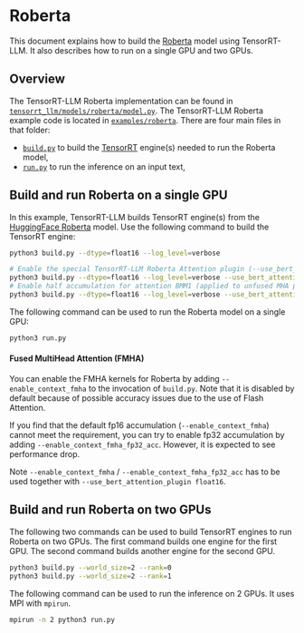 # Roberta

This document explains how to build the [Roberta](https://huggingface.co/docs/transformers/model_doc/roberta) model using TensorRT-LLM. It also describes how to run on a single GPU and two GPUs.

## Overview

The TensorRT-LLM Roberta implementation can be found in [`tensorrt_llm/models/roberta/model.py`](../../tensorrt_llm/models/roberta/model.py). The TensorRT-LLM Roberta example
code is located in [`examples/roberta`](./). There are four main files in that folder:

 * [`build.py`](./build.py) to build the [TensorRT](https://developer.nvidia.com/tensorrt) engine(s) needed to run the Roberta model,
 * [`run.py`](./run.py) to run the inference on an input text,

## Build and run Roberta on a single GPU

In this example, TensorRT-LLM builds TensorRT engine(s) from the [HuggingFace Roberta](https://huggingface.co/docs/transformers/model_doc/roberta) model.
Use the following command to build the TensorRT engine:

```bash
python3 build.py --dtype=float16 --log_level=verbose

# Enable the special TensorRT-LLM Roberta Attention plugin (--use_bert_attention_plugin) to increase runtime performance.
python3 build.py --dtype=float16 --log_level=verbose --use_bert_attention_plugin float16
# Enable half accumulation for attention BMM1 (applied to unfused MHA plugins)
python3 build.py --dtype=float16 --log_level=verbose --use_bert_attention_plugin float16 --enable_qk_half_accum
```

The following command can be used to run the Roberta model on a single GPU:

```bash
python3 run.py
```

#### Fused MultiHead Attention (FMHA)

You can enable the FMHA kernels for Roberta by adding `--enable_context_fmha` to the invocation of `build.py`. Note that it is disabled by default because of possible accuracy issues due to the use of Flash Attention.

If you find that the default fp16 accumulation (`--enable_context_fmha`) cannot meet the requirement, you can try to enable fp32 accumulation by adding `--enable_context_fmha_fp32_acc`. However, it is expected to see performance drop.

Note `--enable_context_fmha` / `--enable_context_fmha_fp32_acc` has to be used together with `--use_bert_attention_plugin float16`.

## Build and run Roberta on two GPUs

The following two commands can be used to build TensorRT engines to run Roberta on two GPUs. The first command builds one engine for the first GPU. The second command builds another engine for the second GPU.

```bash
python3 build.py --world_size=2 --rank=0
python3 build.py --world_size=2 --rank=1
```

The following command can be used to run the inference on 2 GPUs. It uses MPI with `mpirun`.

```bash
mpirun -n 2 python3 run.py
```
